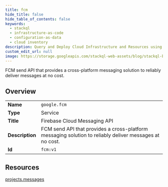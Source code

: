 ```yaml
---
title: fcm
hide_title: false
hide_table_of_contents: false
keywords:
  - stackql
  - infrastructure-as-code
  - configuration-as-data
  - cloud inventory
description: Query and Deploy Cloud Infrastructure and Resources using SQL
custom_edit_url: null
image: https://storage.googleapis.com/stackql-web-assets/blog/stackql-blog-post-featured-image.png
---
```

FCM send API that provides a cross-platform messaging solution to reliably deliver messages at no cost.  
    

## Overview
<table><tbody>
<tr><td><b>Name</b></td><td><code>google.fcm</code></td></tr>
<tr><td><b>Type</b></td><td>Service</td></tr>
<tr><td><b>Title</b></td><td>Firebase Cloud Messaging API</td></tr>
<tr><td><b>Description</b></td><td>FCM send API that provides a cross-platform messaging solution to reliably deliver messages at no cost.</td></tr>
<tr><td><b>Id</b></td><td><code>fcm:v1</code></td></tr>
</tbody></table>

## Resources
<div class="row">
<div class="providerDocColumn">
<a href="/providers/google/fcm/projects.messages/">projects.messages</a><br />
</div>
<div class="providerDocColumn">
</div>
</div>
